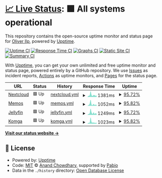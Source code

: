 # [📈 Live Status](https://status.oliverilp.ee): <!--live status--> **🟩 All systems operational**

This repository contains the open-source uptime monitor and status page for [Oliver Ilp](https://status.oliverilp.ee), powered by [Upptime](https://github.com/upptime/upptime).

[![Uptime CI](https://github.com/oliverilp/upptime/workflows/Uptime%20CI/badge.svg)](https://github.com/oliverilp/upptime/actions?query=workflow%3A%22Uptime+CI%22)
[![Response Time CI](https://github.com/oliverilp/upptime/workflows/Response%20Time%20CI/badge.svg)](https://github.com/oliverilp/upptime/actions?query=workflow%3A%22Response+Time+CI%22)
[![Graphs CI](https://github.com/oliverilp/upptime/workflows/Graphs%20CI/badge.svg)](https://github.com/oliverilp/upptime/actions?query=workflow%3A%22Graphs+CI%22)
[![Static Site CI](https://github.com/oliverilp/upptime/workflows/Static%20Site%20CI/badge.svg)](https://github.com/oliverilp/upptime/actions?query=workflow%3A%22Static+Site+CI%22)
[![Summary CI](https://github.com/oliverilp/upptime/workflows/Summary%20CI/badge.svg)](https://github.com/oliverilp/upptime/actions?query=workflow%3A%22Summary+CI%22)

With [Upptime](https://upptime.js.org), you can get your own unlimited and free uptime monitor and status page, powered entirely by a GitHub repository. We use [Issues](https://github.com/oliverilp/upptime/issues) as incident reports, [Actions](https://github.com/oliverilp/upptime/actions) as uptime monitors, and [Pages](https://status.oliverilp.ee) for the status page.

<!--start: status pages-->
<!-- This summary is generated by Upptime (https://github.com/upptime/upptime) -->
<!-- Do not edit this manually, your changes will be overwritten -->
<!-- prettier-ignore -->
| URL | Status | History | Response Time | Uptime |
| --- | ------ | ------- | ------------- | ------ |
| <img alt="" src="https://icons.duckduckgo.com/ip3/cloud.oliverilp.ee.ico" height="13"> [Nextcloud](https://cloud.oliverilp.ee/) | 🟩 Up | [nextcloud.yml](https://github.com/oliverilp/upptime/commits/HEAD/history/nextcloud.yml) | <details><summary><img alt="Response time graph" src="./graphs/nextcloud/response-time-week.png" height="20"> 1381ms</summary><br><a href="https://status.oliverilp.ee/history/nextcloud"><img alt="Response time 1273" src="https://img.shields.io/endpoint?url=https%3A%2F%2Fraw.githubusercontent.com%2Foliverilp%2Fupptime%2FHEAD%2Fapi%2Fnextcloud%2Fresponse-time.json"></a><br><a href="https://status.oliverilp.ee/history/nextcloud"><img alt="24-hour response time 896" src="https://img.shields.io/endpoint?url=https%3A%2F%2Fraw.githubusercontent.com%2Foliverilp%2Fupptime%2FHEAD%2Fapi%2Fnextcloud%2Fresponse-time-day.json"></a><br><a href="https://status.oliverilp.ee/history/nextcloud"><img alt="7-day response time 1381" src="https://img.shields.io/endpoint?url=https%3A%2F%2Fraw.githubusercontent.com%2Foliverilp%2Fupptime%2FHEAD%2Fapi%2Fnextcloud%2Fresponse-time-week.json"></a><br><a href="https://status.oliverilp.ee/history/nextcloud"><img alt="30-day response time 1232" src="https://img.shields.io/endpoint?url=https%3A%2F%2Fraw.githubusercontent.com%2Foliverilp%2Fupptime%2FHEAD%2Fapi%2Fnextcloud%2Fresponse-time-month.json"></a><br><a href="https://status.oliverilp.ee/history/nextcloud"><img alt="1-year response time 1273" src="https://img.shields.io/endpoint?url=https%3A%2F%2Fraw.githubusercontent.com%2Foliverilp%2Fupptime%2FHEAD%2Fapi%2Fnextcloud%2Fresponse-time-year.json"></a></details> | <details><summary><a href="https://status.oliverilp.ee/history/nextcloud">95.72%</a></summary><a href="https://status.oliverilp.ee/history/nextcloud"><img alt="All-time uptime 98.99%" src="https://img.shields.io/endpoint?url=https%3A%2F%2Fraw.githubusercontent.com%2Foliverilp%2Fupptime%2FHEAD%2Fapi%2Fnextcloud%2Fuptime.json"></a><br><a href="https://status.oliverilp.ee/history/nextcloud"><img alt="24-hour uptime 100.00%" src="https://img.shields.io/endpoint?url=https%3A%2F%2Fraw.githubusercontent.com%2Foliverilp%2Fupptime%2FHEAD%2Fapi%2Fnextcloud%2Fuptime-day.json"></a><br><a href="https://status.oliverilp.ee/history/nextcloud"><img alt="7-day uptime 95.72%" src="https://img.shields.io/endpoint?url=https%3A%2F%2Fraw.githubusercontent.com%2Foliverilp%2Fupptime%2FHEAD%2Fapi%2Fnextcloud%2Fuptime-week.json"></a><br><a href="https://status.oliverilp.ee/history/nextcloud"><img alt="30-day uptime 95.99%" src="https://img.shields.io/endpoint?url=https%3A%2F%2Fraw.githubusercontent.com%2Foliverilp%2Fupptime%2FHEAD%2Fapi%2Fnextcloud%2Fuptime-month.json"></a><br><a href="https://status.oliverilp.ee/history/nextcloud"><img alt="1-year uptime 98.99%" src="https://img.shields.io/endpoint?url=https%3A%2F%2Fraw.githubusercontent.com%2Foliverilp%2Fupptime%2FHEAD%2Fapi%2Fnextcloud%2Fuptime-year.json"></a></details>
| <img alt="" src="https://icons.duckduckgo.com/ip3/memos.oliverilp.ee.ico" height="13"> [Memos](https://memos.oliverilp.ee/) | 🟩 Up | [memos.yml](https://github.com/oliverilp/upptime/commits/HEAD/history/memos.yml) | <details><summary><img alt="Response time graph" src="./graphs/memos/response-time-week.png" height="20"> 1052ms</summary><br><a href="https://status.oliverilp.ee/history/memos"><img alt="Response time 863" src="https://img.shields.io/endpoint?url=https%3A%2F%2Fraw.githubusercontent.com%2Foliverilp%2Fupptime%2FHEAD%2Fapi%2Fmemos%2Fresponse-time.json"></a><br><a href="https://status.oliverilp.ee/history/memos"><img alt="24-hour response time 711" src="https://img.shields.io/endpoint?url=https%3A%2F%2Fraw.githubusercontent.com%2Foliverilp%2Fupptime%2FHEAD%2Fapi%2Fmemos%2Fresponse-time-day.json"></a><br><a href="https://status.oliverilp.ee/history/memos"><img alt="7-day response time 1052" src="https://img.shields.io/endpoint?url=https%3A%2F%2Fraw.githubusercontent.com%2Foliverilp%2Fupptime%2FHEAD%2Fapi%2Fmemos%2Fresponse-time-week.json"></a><br><a href="https://status.oliverilp.ee/history/memos"><img alt="30-day response time 971" src="https://img.shields.io/endpoint?url=https%3A%2F%2Fraw.githubusercontent.com%2Foliverilp%2Fupptime%2FHEAD%2Fapi%2Fmemos%2Fresponse-time-month.json"></a><br><a href="https://status.oliverilp.ee/history/memos"><img alt="1-year response time 863" src="https://img.shields.io/endpoint?url=https%3A%2F%2Fraw.githubusercontent.com%2Foliverilp%2Fupptime%2FHEAD%2Fapi%2Fmemos%2Fresponse-time-year.json"></a></details> | <details><summary><a href="https://status.oliverilp.ee/history/memos">95.82%</a></summary><a href="https://status.oliverilp.ee/history/memos"><img alt="All-time uptime 99.55%" src="https://img.shields.io/endpoint?url=https%3A%2F%2Fraw.githubusercontent.com%2Foliverilp%2Fupptime%2FHEAD%2Fapi%2Fmemos%2Fuptime.json"></a><br><a href="https://status.oliverilp.ee/history/memos"><img alt="24-hour uptime 100.00%" src="https://img.shields.io/endpoint?url=https%3A%2F%2Fraw.githubusercontent.com%2Foliverilp%2Fupptime%2FHEAD%2Fapi%2Fmemos%2Fuptime-day.json"></a><br><a href="https://status.oliverilp.ee/history/memos"><img alt="7-day uptime 95.82%" src="https://img.shields.io/endpoint?url=https%3A%2F%2Fraw.githubusercontent.com%2Foliverilp%2Fupptime%2FHEAD%2Fapi%2Fmemos%2Fuptime-week.json"></a><br><a href="https://status.oliverilp.ee/history/memos"><img alt="30-day uptime 98.21%" src="https://img.shields.io/endpoint?url=https%3A%2F%2Fraw.githubusercontent.com%2Foliverilp%2Fupptime%2FHEAD%2Fapi%2Fmemos%2Fuptime-month.json"></a><br><a href="https://status.oliverilp.ee/history/memos"><img alt="1-year uptime 99.55%" src="https://img.shields.io/endpoint?url=https%3A%2F%2Fraw.githubusercontent.com%2Foliverilp%2Fupptime%2FHEAD%2Fapi%2Fmemos%2Fuptime-year.json"></a></details>
| <img alt="" src="https://icons.duckduckgo.com/ip3/crunchyroll.ee.ico" height="13"> [Jellyfin](https://crunchyroll.ee/) | 🟩 Up | [jellyfin.yml](https://github.com/oliverilp/upptime/commits/HEAD/history/jellyfin.yml) | <details><summary><img alt="Response time graph" src="./graphs/jellyfin/response-time-week.png" height="20"> 1249ms</summary><br><a href="https://status.oliverilp.ee/history/jellyfin"><img alt="Response time 1018" src="https://img.shields.io/endpoint?url=https%3A%2F%2Fraw.githubusercontent.com%2Foliverilp%2Fupptime%2FHEAD%2Fapi%2Fjellyfin%2Fresponse-time.json"></a><br><a href="https://status.oliverilp.ee/history/jellyfin"><img alt="24-hour response time 589" src="https://img.shields.io/endpoint?url=https%3A%2F%2Fraw.githubusercontent.com%2Foliverilp%2Fupptime%2FHEAD%2Fapi%2Fjellyfin%2Fresponse-time-day.json"></a><br><a href="https://status.oliverilp.ee/history/jellyfin"><img alt="7-day response time 1249" src="https://img.shields.io/endpoint?url=https%3A%2F%2Fraw.githubusercontent.com%2Foliverilp%2Fupptime%2FHEAD%2Fapi%2Fjellyfin%2Fresponse-time-week.json"></a><br><a href="https://status.oliverilp.ee/history/jellyfin"><img alt="30-day response time 1173" src="https://img.shields.io/endpoint?url=https%3A%2F%2Fraw.githubusercontent.com%2Foliverilp%2Fupptime%2FHEAD%2Fapi%2Fjellyfin%2Fresponse-time-month.json"></a><br><a href="https://status.oliverilp.ee/history/jellyfin"><img alt="1-year response time 1018" src="https://img.shields.io/endpoint?url=https%3A%2F%2Fraw.githubusercontent.com%2Foliverilp%2Fupptime%2FHEAD%2Fapi%2Fjellyfin%2Fresponse-time-year.json"></a></details> | <details><summary><a href="https://status.oliverilp.ee/history/jellyfin">95.72%</a></summary><a href="https://status.oliverilp.ee/history/jellyfin"><img alt="All-time uptime 99.52%" src="https://img.shields.io/endpoint?url=https%3A%2F%2Fraw.githubusercontent.com%2Foliverilp%2Fupptime%2FHEAD%2Fapi%2Fjellyfin%2Fuptime.json"></a><br><a href="https://status.oliverilp.ee/history/jellyfin"><img alt="24-hour uptime 100.00%" src="https://img.shields.io/endpoint?url=https%3A%2F%2Fraw.githubusercontent.com%2Foliverilp%2Fupptime%2FHEAD%2Fapi%2Fjellyfin%2Fuptime-day.json"></a><br><a href="https://status.oliverilp.ee/history/jellyfin"><img alt="7-day uptime 95.72%" src="https://img.shields.io/endpoint?url=https%3A%2F%2Fraw.githubusercontent.com%2Foliverilp%2Fupptime%2FHEAD%2Fapi%2Fjellyfin%2Fuptime-week.json"></a><br><a href="https://status.oliverilp.ee/history/jellyfin"><img alt="30-day uptime 98.10%" src="https://img.shields.io/endpoint?url=https%3A%2F%2Fraw.githubusercontent.com%2Foliverilp%2Fupptime%2FHEAD%2Fapi%2Fjellyfin%2Fuptime-month.json"></a><br><a href="https://status.oliverilp.ee/history/jellyfin"><img alt="1-year uptime 99.52%" src="https://img.shields.io/endpoint?url=https%3A%2F%2Fraw.githubusercontent.com%2Foliverilp%2Fupptime%2FHEAD%2Fapi%2Fjellyfin%2Fuptime-year.json"></a></details>
| <img alt="" src="https://icons.duckduckgo.com/ip3/manga.crunchyroll.ee.ico" height="13"> [Komga](https://manga.crunchyroll.ee/) | 🟩 Up | [komga.yml](https://github.com/oliverilp/upptime/commits/HEAD/history/komga.yml) | <details><summary><img alt="Response time graph" src="./graphs/komga/response-time-week.png" height="20"> 1023ms</summary><br><a href="https://status.oliverilp.ee/history/komga"><img alt="Response time 940" src="https://img.shields.io/endpoint?url=https%3A%2F%2Fraw.githubusercontent.com%2Foliverilp%2Fupptime%2FHEAD%2Fapi%2Fkomga%2Fresponse-time.json"></a><br><a href="https://status.oliverilp.ee/history/komga"><img alt="24-hour response time 674" src="https://img.shields.io/endpoint?url=https%3A%2F%2Fraw.githubusercontent.com%2Foliverilp%2Fupptime%2FHEAD%2Fapi%2Fkomga%2Fresponse-time-day.json"></a><br><a href="https://status.oliverilp.ee/history/komga"><img alt="7-day response time 1023" src="https://img.shields.io/endpoint?url=https%3A%2F%2Fraw.githubusercontent.com%2Foliverilp%2Fupptime%2FHEAD%2Fapi%2Fkomga%2Fresponse-time-week.json"></a><br><a href="https://status.oliverilp.ee/history/komga"><img alt="30-day response time 1312" src="https://img.shields.io/endpoint?url=https%3A%2F%2Fraw.githubusercontent.com%2Foliverilp%2Fupptime%2FHEAD%2Fapi%2Fkomga%2Fresponse-time-month.json"></a><br><a href="https://status.oliverilp.ee/history/komga"><img alt="1-year response time 940" src="https://img.shields.io/endpoint?url=https%3A%2F%2Fraw.githubusercontent.com%2Foliverilp%2Fupptime%2FHEAD%2Fapi%2Fkomga%2Fresponse-time-year.json"></a></details> | <details><summary><a href="https://status.oliverilp.ee/history/komga">95.82%</a></summary><a href="https://status.oliverilp.ee/history/komga"><img alt="All-time uptime 97.05%" src="https://img.shields.io/endpoint?url=https%3A%2F%2Fraw.githubusercontent.com%2Foliverilp%2Fupptime%2FHEAD%2Fapi%2Fkomga%2Fuptime.json"></a><br><a href="https://status.oliverilp.ee/history/komga"><img alt="24-hour uptime 100.00%" src="https://img.shields.io/endpoint?url=https%3A%2F%2Fraw.githubusercontent.com%2Foliverilp%2Fupptime%2FHEAD%2Fapi%2Fkomga%2Fuptime-day.json"></a><br><a href="https://status.oliverilp.ee/history/komga"><img alt="7-day uptime 95.82%" src="https://img.shields.io/endpoint?url=https%3A%2F%2Fraw.githubusercontent.com%2Foliverilp%2Fupptime%2FHEAD%2Fapi%2Fkomga%2Fuptime-week.json"></a><br><a href="https://status.oliverilp.ee/history/komga"><img alt="30-day uptime 98.16%" src="https://img.shields.io/endpoint?url=https%3A%2F%2Fraw.githubusercontent.com%2Foliverilp%2Fupptime%2FHEAD%2Fapi%2Fkomga%2Fuptime-month.json"></a><br><a href="https://status.oliverilp.ee/history/komga"><img alt="1-year uptime 97.05%" src="https://img.shields.io/endpoint?url=https%3A%2F%2Fraw.githubusercontent.com%2Foliverilp%2Fupptime%2FHEAD%2Fapi%2Fkomga%2Fuptime-year.json"></a></details>

<!--end: status pages-->

[**Visit our status website →**](https://status.oliverilp.ee)

## 📄 License

- Powered by: [Upptime](https://github.com/upptime/upptime)
- Code: [MIT](./LICENSE) © [Anand Chowdhary](https://anandchowdhary.com), supported by [Pabio](https://pabio.com)
- Data in the `./history` directory: [Open Database License](https://opendatacommons.org/licenses/odbl/1-0/)
